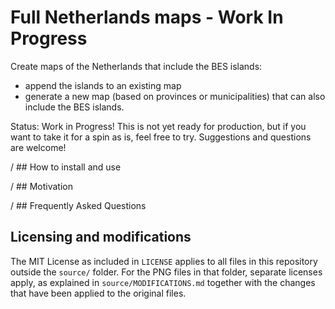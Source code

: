 # Full Netherlands maps - Work In Progress
Create maps of the Netherlands that include the BES islands:
- append the islands to an existing map
- generate a new map (based on provinces or municipalities) that can also include the BES islands.

Status: Work in Progress! This is not yet ready for production, but if you want to take it for a spin as is, feel free
to try. Suggestions and questions are welcome!

/ ## How to install and use


/ ## Motivation


/ ## Frequently Asked Questions


## Licensing and modifications
The MIT License as included in `LICENSE` applies to all files in this repository outside the `source/` folder. For the
PNG files in that folder, separate licenses apply, as explained in `source/MODIFICATIONS.md` together with the changes
that have been applied to the original files.
